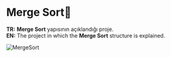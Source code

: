 # Merge Sort🙌
<b>TR:</b> <b>Merge Sort</b> yapısının açıklandığı proje.<br>
<b>EN:</b> The project in which the <b>Merge Sort</b> structure is explained.<br>

![MergeSort](https://user-images.githubusercontent.com/109991448/200265439-4e754d6d-0113-4d3f-8121-6b40e0b11937.png)
